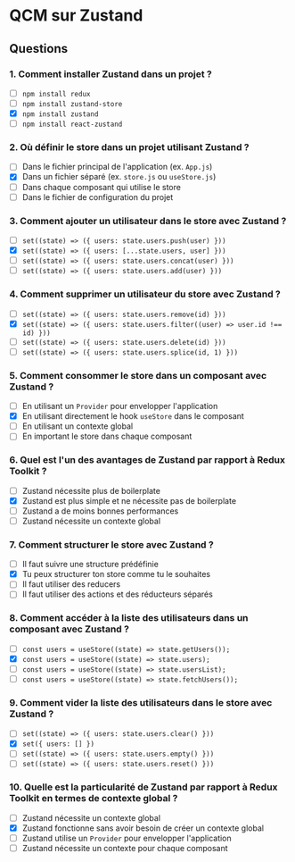 # QCM sur Zustand

## Questions

### 1. Comment installer Zustand dans un projet ?
- [ ] `npm install redux`
- [ ] `npm install zustand-store`
- [x] `npm install zustand`
- [ ] `npm install react-zustand`

### 2. Où définir le store dans un projet utilisant Zustand ?
- [ ] Dans le fichier principal de l'application (ex. `App.js`)
- [x] Dans un fichier séparé (ex. `store.js` ou `useStore.js`)
- [ ] Dans chaque composant qui utilise le store
- [ ] Dans le fichier de configuration du projet

### 3. Comment ajouter un utilisateur dans le store avec Zustand ?
- [ ] `set((state) => ({ users: state.users.push(user) }))`
- [x] `set((state) => ({ users: [...state.users, user] }))`
- [ ] `set((state) => ({ users: state.users.concat(user) }))`
- [ ] `set((state) => ({ users: state.users.add(user) }))`

### 4. Comment supprimer un utilisateur du store avec Zustand ?
- [ ] `set((state) => ({ users: state.users.remove(id) }))`
- [x] `set((state) => ({ users: state.users.filter((user) => user.id !== id) }))`
- [ ] `set((state) => ({ users: state.users.delete(id) }))`
- [ ] `set((state) => ({ users: state.users.splice(id, 1) }))`

### 5. Comment consommer le store dans un composant avec Zustand ?
- [ ] En utilisant un `Provider` pour envelopper l'application
- [x] En utilisant directement le hook `useStore` dans le composant
- [ ] En utilisant un contexte global
- [ ] En important le store dans chaque composant

### 6. Quel est l'un des avantages de Zustand par rapport à Redux Toolkit ?
- [ ] Zustand nécessite plus de boilerplate
- [x] Zustand est plus simple et ne nécessite pas de boilerplate
- [ ] Zustand a de moins bonnes performances
- [ ] Zustand nécessite un contexte global

### 7. Comment structurer le store avec Zustand ?
- [ ] Il faut suivre une structure prédéfinie
- [x] Tu peux structurer ton store comme tu le souhaites
- [ ] Il faut utiliser des reducers
- [ ] Il faut utiliser des actions et des réducteurs séparés

### 8. Comment accéder à la liste des utilisateurs dans un composant avec Zustand ?
- [ ] `const users = useStore((state) => state.getUsers());`
- [x] `const users = useStore((state) => state.users);`
- [ ] `const users = useStore((state) => state.usersList);`
- [ ] `const users = useStore((state) => state.fetchUsers());`

### 9. Comment vider la liste des utilisateurs dans le store avec Zustand ?
- [ ] `set((state) => ({ users: state.users.clear() }))`
- [x] `set({ users: [] })`
- [ ] `set((state) => ({ users: state.users.empty() }))`
- [ ] `set((state) => ({ users: state.users.reset() }))`

### 10. Quelle est la particularité de Zustand par rapport à Redux Toolkit en termes de contexte global ?
- [ ] Zustand nécessite un contexte global
- [x] Zustand fonctionne sans avoir besoin de créer un contexte global
- [ ] Zustand utilise un `Provider` pour envelopper l'application
- [ ] Zustand nécessite un contexte pour chaque composant
